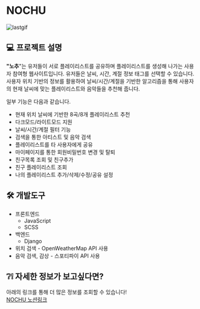 # NOCHU

![lastgif](https://user-images.githubusercontent.com/57476918/126435711-61a024a8-6960-477d-89ad-c073c24587a5.gif)

## 💻 프로젝트 설명

<b>"노추</b>"는 유저들이 서로 플레이리스트를 공유하며 플레이리스트를 생성해 나가는 사용자 참여형 웹사이트입니다. 유저들은 날씨, 시간, 계절 정보 태그를 선택할 수 있습니다.
사용자 위치 기반의 정보를 활용하여 날씨/시간/계절을 기반한 알고리즘을 통해 사용자의 현재 날씨에 맞는 플레이리스트와 음악들을 추천해 줍니다.

일부 기능은 다음과 같습니다.

- 현재 위치 날씨에 기반한 8곡/8개 플레이리스트 추천
- 다크모드/라이트모드 지원
- 날씨/시간/계절 필터 기능
- 검색을 통한 아티스트 및 음악 검색
- 플레이리스트를 타 사용자에게 공유
- 마이페이지를 통한 회원비밀번호 변경 및 탈퇴
- 친구목록 조회 및 친구추가
- 친구 플레이리스트 조회
- 나의 플레이리스트 추가/삭제/수정/공유 설정

## 🛠 개발도구

- 프론트엔드
  - JavaScript
  - SCSS
- 백엔드
  - Django
- 위치 검색 - OpenWeatherMap API 사용
- 음악 검색, 감상 - 스포티파이 API 사용

## ❔❕ 자세한 정보가 보고싶다면?

아래의 링크를 통해 더 많은 정보를 조회할 수 있습니다! <br/>
[NOCHU 노션링크](https://cut-cricket-568.notion.site/70a100ca90e9481585f47f8a882a954a)
